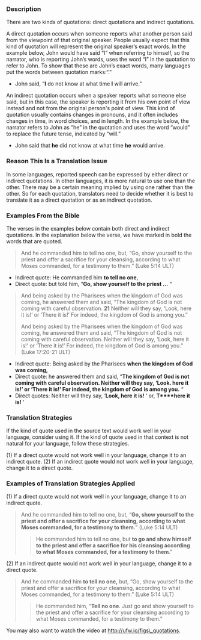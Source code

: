 ### Description

There are two kinds of quotations: direct quotations and indirect quotations.

A direct quotation occurs when someone reports what another person said from the viewpoint of that original speaker. People usually expect that this kind of quotation will represent the original speaker’s exact words. In the example below, John would have said “I” when referring to himself, so the narrator, who is reporting John’s words, uses the word “I” in the quotation to refer to John. To show that these are John’s exact words, many languages put the words between quotation marks:“.”

* John said, “**I** do not know at what time **I** will arrive.”

An indirect quotation occurs when a speaker reports what someone else said, but in this case, the speaker is reporting it from his own point of view instead and not from the original person's point of view. This kind of quotation usually contains changes in pronouns, and it often includes changes in time, in word choices, and in length. In the example below, the narrator refers to John as “he” in the quotation and uses the word “would” to replace the future tense, indicated by “will.”

* John said that **he** did not know at what time **he** would arrive.

### Reason This Is a Translation Issue

In some languages, reported speech can be expressed by either direct or indirect quotations. In other languages, it is more natural to use one than the other. There may be a certain meaning implied by using one rather than the other. So for each quotation, translators need to decide whether it is best to translate it as a direct quotation or as an indirect quotation.

### Examples From the Bible

The verses in the examples below contain both direct and indirect quotations. In the explanation below the verse, we have marked in bold the words that are quoted.

> And he commanded him to tell no one, but, “Go, show yourself to the priest and offer a sacrifice for your cleansing, according to what Moses commanded, for a testimony to them.” (Luke 5:14 ULT)

*   Indirect quote: He commanded him **to tell no one**,
*   Direct quote: but told him, “**Go, show yourself to the priest …** “

> And being asked by the Pharisees when the kingdom of God was coming, he answered them and said, “The kingdom of God is not coming with careful observation. **21** Neither will they say, ‘Look, here it is!’ or ‘There it is!’ For indeed, the kingdom of God is among you.”
> 
> And being asked by the Pharisees when the kingdom of God was coming, he answered them and said, “The kingdom of God is not coming with careful observation. Neither will they say, ‘Look, here it is!’ or ‘There it is!’ For indeed, the kingdom of God is among you.” (Luke 17:20-21 ULT)

*   Indirect quote: Being asked by the Pharisees **when the kingdom of God was coming,**
*   Direct quote: he answered them and said, “**The kingdom of God is not coming with careful observation. Neither will they say, ‘Look. here it is!’ or ‘There it is!’ For indeed, the kingdom of God is among you.** “
*   Direct quotes: Neither will they say, ‘**Look, here it is!** ‘ or, **T****here it is!** ‘

### Translation Strategies

If the kind of quote used in the source text would work well in your language, consider using it. If the kind of quote used in that context is not natural for your language, follow these strategies.

(1) If a direct quote would not work well in your language, change it to an indirect quote.
(2) If an indirect quote would not work well in your language, change it to a direct quote.

### Examples of Translation Strategies Applied

(1) If a direct quote would not work well in your language, change it to an indirect quote.

> And he commanded him to tell no one, but, “**Go, show yourself to the priest and offer a sacrifice for your cleansing, according to what Moses commanded, for a testimony to them.**” (Luke 5:14 ULT)
> 
> > He commanded him to tell no one, but **to go and show himself to the priest and offer a sacrifice for his cleansing according to what Moses commanded, for a testimony to them**.”

(2) If an indirect quote would not work well in your language, change it to a direct quote.

> And he commanded him **to tell no one,** but, “Go, show yourself to the priest and offer a sacrifice for your cleansing, according to what Moses commanded, for a testimony to them.” (Luke 5:14 ULT)
> 
> > He commanded him, “**Tell no one**. Just go and show yourself to the priest and offer a sacrifice for your cleansing according to what Moses commanded, for a testimony to them.”

You may also want to watch the video at http://ufw.io/figs\_quotations.
